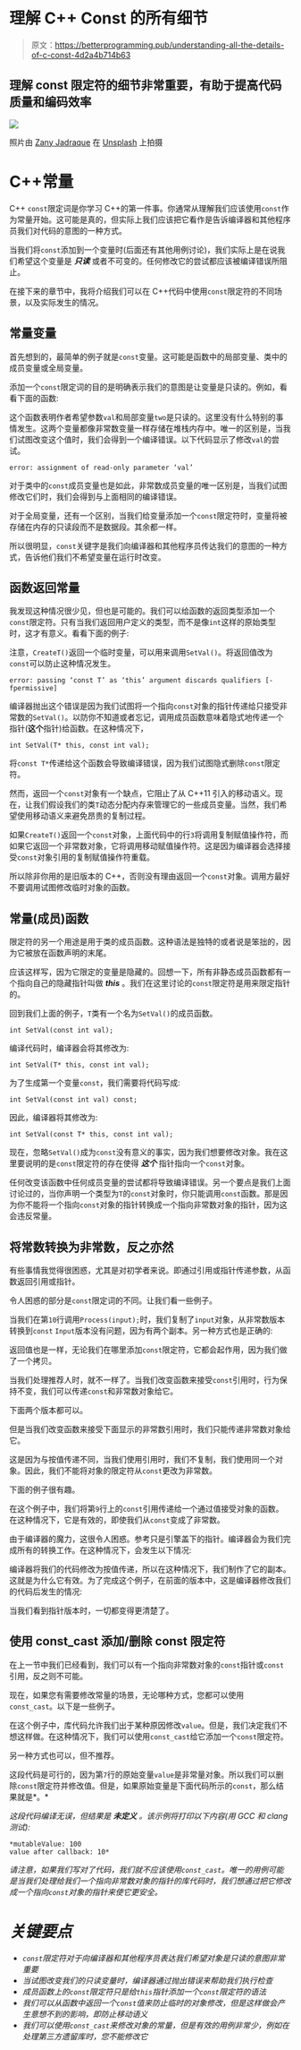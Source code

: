 # 理解 C++ Const 的所有细节

> 原文：<https://betterprogramming.pub/understanding-all-the-details-of-c-const-4d2a4b714b63>

## 理解 const 限定符的细节非常重要，有助于提高代码质量和编码效率

![](img/44588ed54fc3fee62dea023bf293aa6b.png)

照片由 [Zany Jadraque](https://unsplash.com/@jenrielzany?utm_source=medium&utm_medium=referral) 在 [Unsplash](https://unsplash.com?utm_source=medium&utm_medium=referral) 上拍摄

# C++常量

C++ `const`限定词是你学习 C++的第一件事。你通常从理解我们应该使用`const`作为常量开始。这可能是真的，但实际上我们应该把它看作是告诉编译器和其他程序员我们对代码的意图的一种方式。

当我们将`const`添加到一个变量时(后面还有其他用例讨论)，我们实际上是在说我们希望这个变量是 ***只读*** 或者不可变的。任何修改它的尝试都应该被编译错误所阻止。

在接下来的章节中，我将介绍我们可以在 C++代码中使用`const`限定符的不同场景，以及实际发生的情况。

## 常量变量

首先想到的，最简单的例子就是`const`变量。这可能是函数中的局部变量、类中的成员变量或全局变量。

添加一个`const`限定词的目的是明确表示我们的意图是让变量是只读的。例如，看看下面的函数:

这个函数表明作者希望参数`val`和局部变量`two`是只读的。这里没有什么特别的事情发生。这两个变量都像非常数变量一样存储在堆栈内存中。唯一的区别是，当我们试图改变这个值时，我们会得到一个编译错误。以下代码显示了修改`val`的尝试。

```
error: assignment of read-only parameter ‘val’
```

对于类中的`const`成员变量也是如此，非常数成员变量的唯一区别是，当我们试图修改它们时，我们会得到与上面相同的编译错误。

对于全局变量，还有一个区别，当我们给变量添加一个`const`限定符时，变量将被存储在内存的只读段而不是数据段。其余都一样。

所以很明显，`const`关键字是我们向编译器和其他程序员传达我们的意图的一种方式，告诉他们我们不希望变量在运行时改变。

## 函数返回常量

我发现这种情况很少见，但也是可能的。我们可以给函数的返回类型添加一个`const`限定符。只有当我们返回用户定义的类型，而不是像`int`这样的原始类型时，这才有意义。看看下面的例子:

注意，`CreateT()`返回一个临时变量，可以用来调用`SetVal()`。将返回值改为`const`可以防止这种情况发生。

```
error: passing ‘const T’ as ‘this’ argument discards qualifiers [-fpermissive]
```

编译器抛出这个错误是因为我们试图将一个指向`const`对象的指针传递给只接受非常数的`SetVal()`。以防你不知道或者忘记，调用成员函数意味着隐式地传递一个指针(**这个**指针)给函数。在这种情况下，

```
int SetVal(T* this, const int val);
```

将`const T*`传递给这个函数会导致编译错误，因为我们试图隐式删除`const`限定符。

然而，返回一个`const`对象有一个缺点，它阻止了从 C++11 引入的移动语义。现在，让我们假设我们的类`T`动态分配内存来管理它的一些成员变量。当然，我们希望使用移动语义来避免昂贵的复制过程。

如果`CreateT()`返回一个`const`对象，上面代码中的行`3`将调用复制赋值操作符，而如果它返回一个非常数对象，它将调用移动赋值操作符。这是因为编译器会选择接受`const`对象引用的复制赋值操作符重载。

所以除非你用的是旧版本的 C++，否则没有理由返回一个`const`对象。调用方最好不要调用试图修改临时对象的函数。

## 常量(成员)函数

限定符的另一个用途是用于类的成员函数。这种语法是独特的或者说是笨拙的，因为它被放在函数声明的末尾。

应该这样写，因为它限定的变量是隐藏的。回想一下，所有非静态成员函数都有一个指向自己的隐藏指针叫做 ***this*** 。我们在这里讨论的`const`限定符是用来限定指针的。

回到我们上面的例子，`T`类有一个名为`SetVal()`的成员函数。

```
int SetVal(const int val);
```

编译代码时，编译器会将其修改为:

```
int SetVal(T* this, const int val);
```

为了生成第一个变量`const`，我们需要将代码写成:

```
int SetVal(const int val) const;
```

因此，编译器将其修改为:

```
int SetVal(const T* this, const int val);
```

现在，忽略`SetVal()`成为`const`没有意义的事实，因为我们想要修改对象。我在这里要说明的是`const`限定符的存在使得 ***这个*** 指针指向一个`const`对象。

任何改变该函数中任何成员变量的尝试都将导致编译错误。另一个要点是我们上面讨论过的，当你声明一个类型为`T`的`const`对象时，你只能调用`const`函数。那是因为你不能将一个指向`const`对象的指针转换成一个指向非常数对象的指针，因为这会违反常量。

## 将常数转换为非常数，反之亦然

有些事情我觉得很困惑，尤其是对初学者来说。即通过引用或指针传递参数，从函数返回引用或指针。

令人困惑的部分是`const`限定词的不同。让我们看一些例子。

当我们在第`10`行调用`Process(input);`时，我们复制了`input`对象，从非常数版本转换到`const` `Input`版本没有问题，因为有两个副本。另一种方式也是正确的:

返回值也是一样，无论我们在哪里添加`const`限定符，它都会起作用，因为我们做了一个拷贝。

当我们处理推荐人时，就不一样了。当我们改变函数来接受`const`引用时，行为保持不变，我们可以传递`const`和非常数对象给它。

下面两个版本都可以。

但是当我们改变函数来接受下面显示的非常数引用时，我们只能传递非常数对象给它。

这是因为与按值传递不同，当我们使用引用时，我们不复制，我们使用同一个对象。因此，我们不能将对象的限定符从`const`更改为非常数。

下面的例子很有趣。

在这个例子中，我们将第`9`行上的`const`引用传递给一个通过值接受对象的函数。在这种情况下，它是有效的，即使我们从`const`变成了非常数。

由于编译器的魔力，这很令人困惑。参考只是引擎盖下的指针。编译器会为我们完成所有的转换工作。在这种情况下，会发生以下情况:

编译器将我们的代码修改为按值传递，所以在这种情况下，我们制作了它的副本。这就是为什么它有效。为了完成这个例子，在前面的版本中，这是编译器修改我们的代码后发生的情况:

当我们看到指针版本时，一切都变得更清楚了。

## 使用 const_cast 添加/删除 const 限定符

在上一节中我们已经看到，我们可以有一个指向非常数对象的`const`指针或`const`引用，反之则不可能。

现在，如果您有需要修改常量的场景，无论哪种方式，您都可以使用`const_cast`。以下是一些例子。

在这个例子中，库代码允许我们出于某种原因修改`value`。但是，我们决定我们不想这样做。在这种情况下，我们可以使用`const_cast`给它添加一个`const`限定符。

另一种方式也可以，但不推荐。

这段代码是可行的，因为第`7`行的原始变量`value`是非常量对象。所以我们可以删除`const`限定符并修改值。但是，如果原始变量是下面代码所示的`const`，那么结果就是*。*

*这段代码编译无误，但结果是 ***未定义*** 。该示例将打印以下内容(用 GCC 和 clang 测试):*

```
*mutableValue: 100
value after callback: 10*
```

*请注意，如果我们写对了代码，我们就不应该使用`const_cast`。唯一的用例可能是当我们处理给我们一个指向非常数对象的指针的库代码时，我们想通过把它修改成一个指向`const`对象的指针来使它更安全。*

# *关键要点*

*   *`const`限定符对于向编译器和其他程序员表达我们希望对象是只读的意图非常重要*
*   *当试图改变我们的只读变量时，编译器通过抛出错误来帮助我们执行检查*
*   *成员函数上的`const`限定符只是给`this`指针添加一个`const`限定符的语法*
*   *我们可以从函数中返回一个`const`值来防止临时的对象修改，但是这样做会产生意想不到的影响，即防止移动语义*
*   *我们可以使用`const_cast`来修改对象的常量，但是有效的用例非常少，例如在处理第三方遗留库时，您不能修改它*